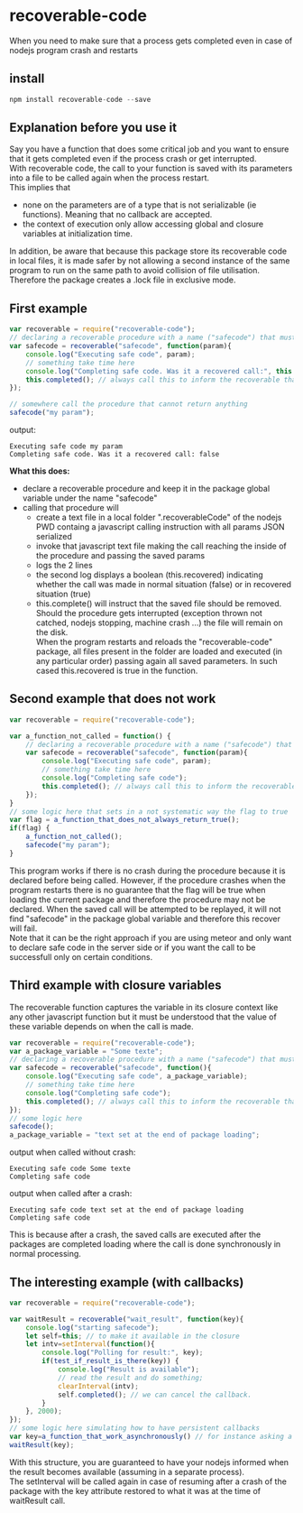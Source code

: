 # recoverable-code
When you need to make sure that a process gets completed even in case of nodejs program crash and restarts

## install
```js
npm install recoverable-code --save
```

## Explanation before you use it
Say you have a function that does some critical job and you want to ensure that it gets completed even if the process crash or get interrupted. <br>
With recoverable code, the call to your function is saved with its parameters into a file to be called again when the process restart. <br>
This implies that 
- none on the parameters are of a type that is not serializable (ie functions). Meaning that no callback are accepted.
- the context of execution only allow accessing global and closure variables at initialization time. 

In addition, be aware that because this package store its recoverable code in local files, it is made safer by not allowing a second instance of the same program to run on the same path to avoid collision of file utilisation. Therefore the package creates a .lock file in exclusive mode.

## First example
```js
var recoverable = require("recoverable-code");
// declaring a recoverable procedure with a name ("safecode") that must be unique
var safecode = recoverable("safecode", function(param){
    console.log("Executing safe code", param);
    // something take time here
    console.log("Completing safe code. Was it a recovered call:", this.recovered);
    this.completed(); // always call this to inform the recoverable that the code has terminated safely
});

// somewhere call the procedure that cannot return anything
safecode("my param");
```
output:
```
Executing safe code my param
Completing safe code. Was it a recovered call: false
```

**What this does:**
- declare a recoverable procedure and keep it in the package global variable under the name "safecode"
- calling that procedure will 
   - create a text file in a local folder ".recoverableCode" of the nodejs PWD containg a javascript calling instruction with all params JSON serialized
   - invoke that javascript text file making the call reaching the inside of the procedure and passing the saved params
   - logs the 2 lines
   - the second log displays a boolean (this.recovered) indicating whether the call was made in normal situation (false) or in recovered situation (true)
   - this.complete() will instruct that the saved file should be removed.
Should the procedure gets interrupted (exception thrown not catched, nodejs stopping, machine crash ...) the file will remain on the disk. <br>
When the program restarts and reloads the "recoverable-code" package, all files present in the folder are loaded and executed (in any particular order) passing again all saved parameters. In such cased this.recovered is true in the function.

## Second example that does not work
```js
var recoverable = require("recoverable-code");

var a_function_not_called = function() {
    // declaring a recoverable procedure with a name ("safecode") that must be unique
    var safecode = recoverable("safecode", function(param){
        console.log("Executing safe code", param);
        // something take time here
        console.log("Completing safe code");
        this.completed(); // always call this to inform the recoverable that the code has terminated safely
    });
}
// some logic here that sets in a not systematic way the flag to true
var flag = a_function_that_does_not_always_return_true();
if(flag) { 
    a_function_not_called();
    safecode("my param");
}
```
This program works if there is no crash during the procedure because it is declared before being called. However, if the procedure crashes when the program restarts there is no guarantee that the flag will be true when loading the current package and therefore the procedure may not be declared. When the saved call will be attempted to be replayed, it will not find "safecode" in the package global variable and therefore this recover will fail.<br>
Note that it can be the right approach if you are using meteor and only want to declare safe code in the server side or if you want the call to be successfull only on certain conditions.

## Third example with closure variables
The recoverable function captures the variable in its closure context like any other javascript function but it must be understood that the value of these variable depends on when the call is made.
```js
var recoverable = require("recoverable-code");
var a_package_variable = "Some texte";
// declaring a recoverable procedure with a name ("safecode") that must be unique
var safecode = recoverable("safecode", function(){
    console.log("Executing safe code", a_package_variable);
    // something take time here
    console.log("Completing safe code");
    this.completed(); // always call this to inform the recoverable that the code has terminated safely
});
// some logic here 
safecode();
a_package_variable = "text set at the end of package loading";
```
output when called without crash:
````
Executing safe code Some texte
Completing safe code
````
output when called after a crash:
````
Executing safe code text set at the end of package loading
Completing safe code
````
This is because after a crash, the saved calls are executed after the packages are completed loading where the call is done synchronously in normal processing.

## The interesting example (with callbacks)
```js
var recoverable = require("recoverable-code");

var waitResult = recoverable("wait_result", function(key){
    console.log("starting safecode");
    let self=this; // to make it available in the closure
    let intv=setInterval(function(){
        console.log("Polling for result:", key);
        if(test_if_result_is_there(key)) {
            console.log("Result is available");
            // read the result and do something;
            clearInterval(intv);
            self.completed(); // we can cancel the callback.
        }
    }, 2000);
});
// some logic here simulating how to have persistent callbacks
var key=a_function_that_work_asynchronously() // for instance asking a user response by email
waitResult(key);
```
With this structure, you are guaranteed to have your nodejs informed when the result becomes available (assuming in a separate process). <br>
The setInterval will be called again in case of resuming after a crash of the package with the key attribute restored to what it was at the time of waitResult call.
